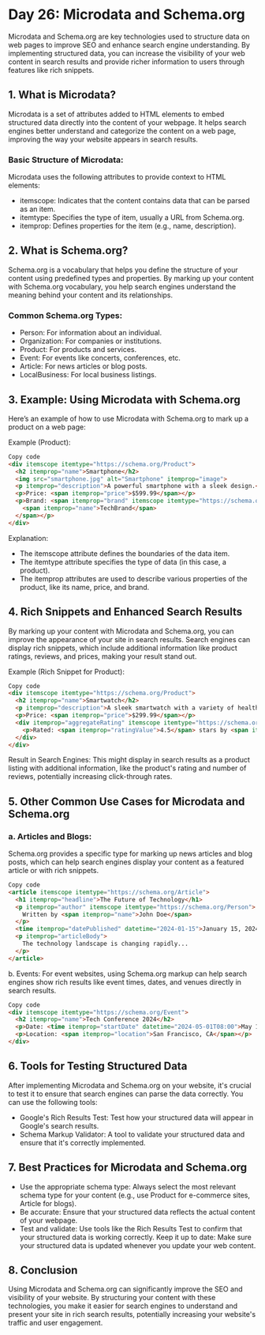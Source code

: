 # Day 26: Microdata and Schema.org
Microdata and Schema.org are key technologies used to structure data on web pages to improve SEO and enhance search engine understanding. By implementing structured data, you can increase the visibility of your web content in search results and provide richer information to users through features like rich snippets.

## 1. What is Microdata?
Microdata is a set of attributes added to HTML elements to embed structured data directly into the content of your webpage. It helps search engines better understand and categorize the content on a web page, improving the way your website appears in search results.

### Basic Structure of Microdata:
Microdata uses the following attributes to provide context to HTML elements:

- itemscope: Indicates that the content contains data that can be parsed as an item.
- itemtype: Specifies the type of item, usually a URL from Schema.org.
- itemprop: Defines properties for the item (e.g., name, description).

## 2. What is Schema.org?
Schema.org is a vocabulary that helps you define the structure of your content using predefined types and properties. By marking up your content with Schema.org vocabulary, you help search engines understand the meaning behind your content and its relationships.

### Common Schema.org Types:
- Person: For information about an individual.
- Organization: For companies or institutions.
- Product: For products and services.
- Event: For events like concerts, conferences, etc.
- Article: For news articles or blog posts.
- LocalBusiness: For local business listings.

## 3. Example: Using Microdata with Schema.org
Here’s an example of how to use Microdata with Schema.org to mark up a product on a web page:

Example (Product):
```html
Copy code
<div itemscope itemtype="https://schema.org/Product">
  <h2 itemprop="name">Smartphone</h2>
  <img src="smartphone.jpg" alt="Smartphone" itemprop="image">
  <p itemprop="description">A powerful smartphone with a sleek design.</p>
  <p>Price: <span itemprop="price">$599.99</span></p>
  <p>Brand: <span itemprop="brand" itemscope itemtype="https://schema.org/Brand">
    <span itemprop="name">TechBrand</span>
  </span></p>
</div>
```
Explanation:
- The itemscope attribute defines the boundaries of the data item.
- The itemtype attribute specifies the type of data (in this case, a product).
- The itemprop attributes are used to describe various properties of the product, like its name, price, and brand.

## 4. Rich Snippets and Enhanced Search Results
By marking up your content with Microdata and Schema.org, you can improve the appearance of your site in search results. Search engines can display rich snippets, which include additional information like product ratings, reviews, and prices, making your result stand out.

Example (Rich Snippet for Product):
```html
Copy code
<div itemscope itemtype="https://schema.org/Product">
  <h2 itemprop="name">Smartwatch</h2>
  <p itemprop="description">A sleek smartwatch with a variety of health features.</p>
  <p>Price: <span itemprop="price">$299.99</span></p>
  <div itemprop="aggregateRating" itemscope itemtype="https://schema.org/AggregateRating">
    <p>Rated: <span itemprop="ratingValue">4.5</span> stars by <span itemprop="reviewCount">123</span> users.</p>
  </div>
</div>
```
Result in Search Engines:
This might display in search results as a product listing with additional information, like the product's rating and number of reviews, potentially increasing click-through rates.

## 5. Other Common Use Cases for Microdata and Schema.org
### a. Articles and Blogs:
Schema.org provides a specific type for marking up news articles and blog posts, which can help search engines display your content as a featured article or with rich snippets.

```html
Copy code
<article itemscope itemtype="https://schema.org/Article">
  <h1 itemprop="headline">The Future of Technology</h1>
  <p itemprop="author" itemscope itemtype="https://schema.org/Person">
    Written by <span itemprop="name">John Doe</span>
  </p>
  <time itemprop="datePublished" datetime="2024-01-15">January 15, 2024</time>
  <p itemprop="articleBody">
    The technology landscape is changing rapidly...
  </p>
</article>
```
b. Events:
For event websites, using Schema.org markup can help search engines show rich results like event times, dates, and venues directly in search results.

```html
Copy code
<div itemscope itemtype="https://schema.org/Event">
  <h2 itemprop="name">Tech Conference 2024</h2>
  <p>Date: <time itemprop="startDate" datetime="2024-05-01T08:00">May 1, 2024</time></p>
  <p>Location: <span itemprop="location">San Francisco, CA</span></p>
</div>
```
## 6. Tools for Testing Structured Data
After implementing Microdata and Schema.org on your website, it's crucial to test it to ensure that search engines can parse the data correctly. You can use the following tools:

- Google's Rich Results Test: Test how your structured data will appear in Google's search results.
- Schema Markup Validator: A tool to validate your structured data and ensure that it's correctly implemented.

## 7. Best Practices for Microdata and Schema.org
- Use the appropriate schema type: Always select the most relevant schema type for your content (e.g., use Product for e-commerce sites, Article for blogs).
- Be accurate: Ensure that your structured data reflects the actual content of your webpage.
- Test and validate: Use tools like the Rich Results Test to confirm that your structured data is working correctly.
Keep it up to date: Make sure your structured data is updated whenever you update your web content.

## 8. Conclusion
Using Microdata and Schema.org can significantly improve the SEO and visibility of your website. By structuring your content with these technologies, you make it easier for search engines to understand and present your site in rich search results, potentially increasing your website's traffic and user engagement.